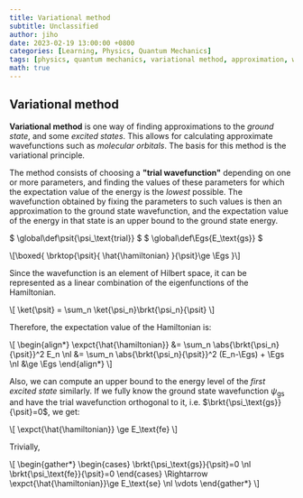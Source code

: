 ```yaml
---
title: Variational method
subtitle: Unclassified
author: jiho
date: 2023-02-19 13:00:00 +0800
categories: [Learning, Physics, Quantum Mechanics]
tags: [physics, quantum mechanics, variational method, approximation, wavefunction, ground state]
math: true
---
```


## Variational method

**Variational method** is one way of finding approximations to the _ground state_, and some _excited states_.
This allows for calculating approximate wavefunctions such as _molecular orbitals_.
The basis for this method is the variational principle.

The method consists of choosing a **"trial wavefunction"** depending on one or more parameters,
and finding the values of these parameters for which the expectation value of the energy is the _lowest_ possible.
The wavefunction obtained by fixing the parameters to such values is then an approximation to the ground state wavefunction,
and the expectation value of the energy in that state is an upper bound to the ground state energy.

$ \global\def\psit{\psi_\text{trial}} $
$ \global\def\Egs{E_\text{gs}} $

\\[\boxed{ \brktop{\psit}{ \hat{\hamiltonian} }{\psit}\ge \Egs }\\]

Since the wavefunction is an element of Hilbert space, it can be represented as a linear combination of the eigenfunctions of the Hamiltonian.

\\[ \ket{\psit} = \sum_n \ket{\psi_n}\brkt{\psi_n}{\psit} \\]

Therefore, the expectation value of the Hamiltonian is:

\\[ \begin{align\*}
\expct{\hat{\hamiltonian}} &= \sum_n \abs{\brkt{\psi_n}{\psit}}^2 E_n \nl
&= \sum_n \abs{\brkt{\psi_n}{\psit}}^2 (E_n-\Egs) + \Egs \nl
&\ge \Egs
\end{align\*} \\]

Also, we can compute an upper bound to the energy level of the _first excited state_ similarly.
If we fully know the ground state wavefunction $\psi_\text{gs}$ and have the trial wavefunction orthogonal to it,
i.e. $\brkt{\psi_\text{gs}}{\psit}=0$, we get:

\\[ \expct{\hat{\hamiltonian}} \ge E_\text{fe} \\]

Trivially,

\\[ \begin{gather\*}
\begin{cases} \brkt{\psi_\text{gs}}{\psit}=0 \nl \brkt{\psi_\text{fe}}{\psit}=0 \end{cases}
\Rightarrow \expct{\hat{\hamiltonian}}\ge E_\text{se} \nl
\vdots
\end{gather\*} \\]
